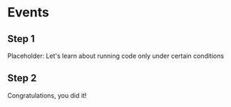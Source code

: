 # Events

## Step 1

Placeholder: Let's learn about running code only under certain conditions

## Step 2

Congratulations, you did it!
